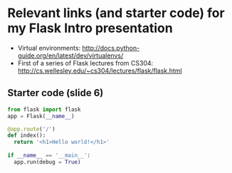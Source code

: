 # Relevant links (and starter code) for my Flask Intro presentation

* Virtual environments: http://docs.python-guide.org/en/latest/dev/virtualenvs/
* First of a series of Flask lectures from CS304: http://cs.wellesley.edu/~cs304/lectures/flask/flask.html

## Starter code (slide 6) 

```python
from flask import flask
app = Flask(__name__)

@app.route('/')
def index(): 
  return '<h1>Hello world!</h1>'
  
if __name__ == '__main__': 
  app.run(debug = True)
  
```
